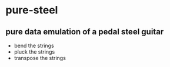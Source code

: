 # pure-steel
## pure data emulation of a pedal steel guitar

- bend the strings
- pluck the strings
- transpose the strings
